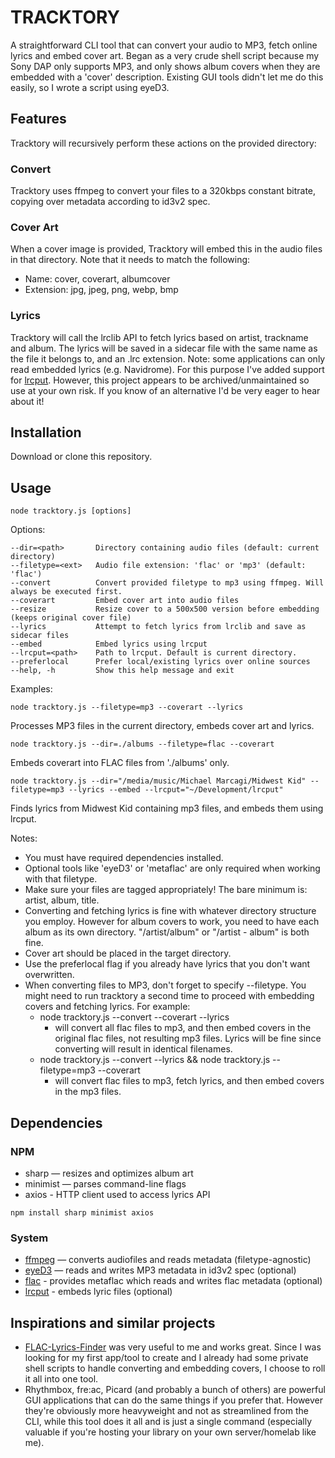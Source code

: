 # TRACKTORY
A straightforward CLI tool that can convert your audio to MP3, fetch online lyrics and embed cover art. Began as a very crude shell script because my Sony DAP only supports MP3, and only shows album covers when they are embedded with a 'cover' description. Existing GUI tools didn't let me do this easily, so I wrote a script using eyeD3.

## Features
Tracktory will recursively perform these actions on the provided directory:
### Convert
Tracktory uses ffmpeg to convert your files to a 320kbps constant bitrate, copying over metadata according to id3v2 spec.
### Cover Art
When a cover image is provided, Tracktory will embed this in the audio files in that directory. Note that it needs to match the following:
  - Name: cover, coverart, albumcover
  - Extension: jpg, jpeg, png, webp, bmp
### Lyrics
Tracktory will call the lrclib API to fetch lyrics based on artist, trackname and album. The lyrics will be saved in a sidecar file with the same name as the file it belongs to, and an .lrc extension. Note: some applications can only read embedded lyrics (e.g. Navidrome). For this purpose I've added support for [lrcput](https://github.com/JustOptimize/lrcput). However, this project appears to be archived/unmaintained so use at your own risk. If you know of an alternative I'd be very eager to hear about it!

## Installation
Download or clone this repository. 

## Usage
```
node tracktory.js [options]
```

Options:
```
--dir=<path>       Directory containing audio files (default: current directory)
--filetype=<ext>   Audio file extension: 'flac' or 'mp3' (default: 'flac')
--convert          Convert provided filetype to mp3 using ffmpeg. Will always be executed first.
--coverart         Embed cover art into audio files
--resize           Resize cover to a 500x500 version before embedding (keeps original cover file)
--lyrics           Attempt to fetch lyrics from lrclib and save as sidecar files
--embed            Embed lyrics using lrcput
--lrcput=<path>    Path to lrcput. Default is current directory.
--preferlocal      Prefer local/existing lyrics over online sources
--help, -h         Show this help message and exit
```
Examples:
```
node tracktory.js --filetype=mp3 --coverart --lyrics
```
Processes MP3 files in the current directory, embeds cover art and lyrics.
```
node tracktory.js --dir=./albums --filetype=flac --coverart
```
Embeds coverart into FLAC files from './albums' only.
```
node tracktory.js --dir="/media/music/Michael Marcagi/Midwest Kid" --filetype=mp3 --lyrics --embed --lrcput="~/Development/lrcput"
```
Finds lyrics from Midwest Kid containing mp3 files, and embeds them using lrcput.

Notes:
  - You must have required dependencies installed.
  - Optional tools like 'eyeD3' or 'metaflac' are only required when working with that filetype.
  - Make sure your files are tagged appropriately! The bare minimum is: artist, album, title.
  - Converting and fetching lyrics is fine with whatever directory structure you employ. However for album covers to work, you need to have each album as its own directory. "/artist/album" or "/artist - album" is both fine.
  - Cover art should be placed in the target directory.
  - Use the preferlocal flag if you already have lyrics that you don't want overwritten.
  - When converting files to MP3, don't forget to specify --filetype. You might need to run tracktory a second time to proceed with embedding covers and fetching lyrics. For example:
    - node tracktory.js --convert --coverart --lyrics
      - will convert all flac files to mp3, and then embed covers in the original flac files, not resulting mp3 files. Lyrics will be fine since converting will result in identical filenames.
    - node tracktory.js --convert --lyrics && node tracktory.js --filetype=mp3 --coverart
      - will convert flac files to mp3, fetch lyrics, and then embed covers in the mp3 files.

## Dependencies
### NPM
  - sharp — resizes and optimizes album art
  - minimist — parses command-line flags
  - axios - HTTP client used to access lyrics API
```
npm install sharp minimist axios
```
### System
  - [ffmpeg](https://ffmpeg.org/download.html) — converts audiofiles and reads metadata (filetype-agnostic)
  - [eyeD3](https://eyed3.readthedocs.io/en/latest/installation.html) — reads and writes MP3 metadata in id3v2 spec (optional)
  - [flac](https://xiph.org/flac/download.html) - provides metaflac which reads and writes flac metadata (optional)
  - [lrcput](https://github.com/JustOptimize/lrcput) - embeds lyric files (optional)

## Inspirations and similar projects
  - [FLAC-Lyrics-Finder](https://github.com/SjoerdHekking/FLAC-Lyrics-Finder) was very useful to me and works great. Since I was looking for my first app/tool to create and I already had some private shell scripts to handle converting and embedding covers, I choose to roll it all into one tool.
  - Rhythmbox, fre:ac, Picard (and probably a bunch of others) are powerful GUI applications that can do the same things if you prefer that. However they're obviously more heavyweight and not as streamlined from the CLI, while this tool does it all and is just a single command (especially valuable if you're hosting your library on your own server/homelab like me).
